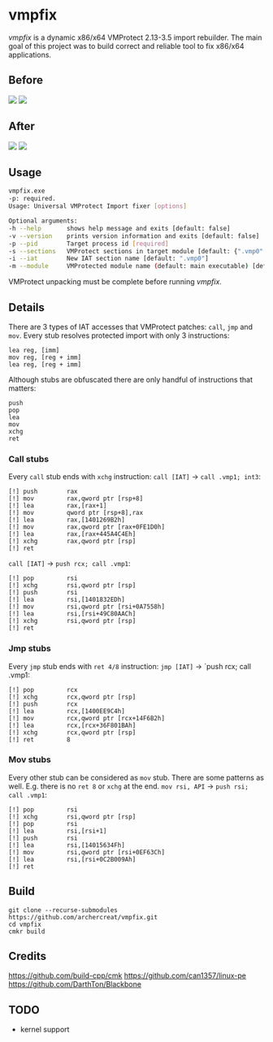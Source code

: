 # vmpfix
*vmpfix* is a dynamic x86/x64 VMProtect 2.13-3.5 import rebuilder.
The main goal of this project was to build correct and reliable tool to fix x86/x64 applications.
## Before
![](media/before1.png) 
![](media/before2.png)

## After
![](media/after1.png)
![](media/after2.png)

## Usage
```bash
vmpfix.exe
-p: required.
Usage: Universal VMProtect Import fixer [options]

Optional arguments:
-h --help       shows help message and exits [default: false]
-v --version    prints version information and exits [default: false]
-p --pid        Target process id [required]
-s --sections   VMProtect sections in target module [default: {".vmp0" ".vmp1" ".be1" ".be0"}]
-i --iat        New IAT section name [default: ".vmp0"]
-m --module     VMProtected module name (default: main executable) [default: ""]
```

VMProtect unpacking must be complete before running *vmpfix*.

## Details
There are 3 types of IAT accesses that VMProtect patches: `call`, `jmp` and `mov`.
Every stub resolves protected import with only 3 instructions:
```
lea reg, [imm]
mov reg, [reg + imm]
lea reg, [reg + imm]
```
Although stubs are obfuscated there are only handful of instructions that matters:
```
push
pop
lea
mov
xchg
ret
```
### Call stubs
Every `call` stub ends with `xchg` instruction:
`call [IAT]` -> `call .vmp1; int3`:
```
[!] push        rax
[!] mov         rax,qword ptr [rsp+8]
[!] lea         rax,[rax+1]
[!] mov         qword ptr [rsp+8],rax
[!] lea         rax,[1401269B2h]
[!] mov         rax,qword ptr [rax+0FE1D0h]
[!] lea         rax,[rax+445A4C4Eh]
[!] xchg        rax,qword ptr [rsp]
[!] ret
```
`call [IAT]` -> `push rcx; call .vmp1`:
```
[!] pop         rsi
[!] xchg        rsi,qword ptr [rsp]
[!] push        rsi
[!] lea         rsi,[1401832EDh]
[!] mov         rsi,qword ptr [rsi+0A7558h]
[!] lea         rsi,[rsi+49C80AACh]
[!] xchg        rsi,qword ptr [rsp]
[!] ret
```
### Jmp stubs
Every `jmp` stub ends with `ret 4/8` instruction:
`jmp [IAT]` -> `push rcx; call .vmp1:
```
[!] pop         rcx
[!] xchg        rcx,qword ptr [rsp]
[!] push        rcx
[!] lea         rcx,[1400EE9C4h]
[!] mov         rcx,qword ptr [rcx+14F6B2h]
[!] lea         rcx,[rcx+36F801BAh]
[!] xchg        rcx,qword ptr [rsp]
[!] ret         8
```
### Mov stubs
Every other stub can be considered as `mov` stub. There are some patterns as well. E.g. there is no `ret 8` or `xchg` at the end.
`mov rsi, API` -> `push rsi; call .vmp1`:
```
[!] pop         rsi
[!] xchg        rsi,qword ptr [rsp]
[!] pop         rsi
[!] lea         rsi,[rsi+1]
[!] push        rsi
[!] lea         rsi,[14015634Fh]
[!] mov         rsi,qword ptr [rsi+0EF63Ch]
[!] lea         rsi,[rsi+0C2B009Ah]
[!] ret
```

## Build
```
git clone --recurse-submodules https://github.com/archercreat/vmpfix.git
cd vmpfix
cmkr build
```
## Credits
https://github.com/build-cpp/cmk
https://github.com/can1357/linux-pe
https://github.com/DarthTon/Blackbone
## TODO
- kernel support